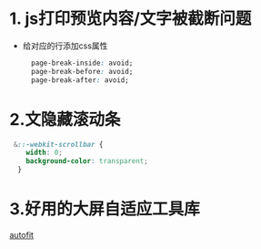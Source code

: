 # 1. js打印预览内容/文字被截断问题
* 给对应的行添加css属性
  ```css
    page-break-inside: avoid;
    page-break-before: avoid;
    page-break-after: avoid;
  ```
# 2.文隐藏滚动条
```css
 &::-webkit-scrollbar {
    width: 0;
    background-color: transparent;
  }
```
# 3.好用的大屏自适应工具库
[autofit](https://github.com/995231030/autofit.js)